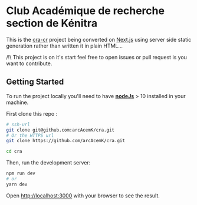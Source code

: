 # Club Académique de recherche section de Kénitra

This is the [cra-cr](https://github.com/arcAcemK/cra-cr) project being converted on [Next.js](https://nextjs.org/) using server side static generation rather than written it in plain HTML...

/!\ This project is on it's start feel free to open issues or pull request  is you want to contribute.

<!--### Web Page Article

Content of the web page are stored in  YAML file. The content will be generated at build time .... -->

## Getting Started

To run the project locally you'll need to have [**nodeJs**](https://nodejs.org/en/download/) > 10 installed in your machine.

First clone this repo : 

```bash
# ssh-url
git clone git@github.com:arcAcemK/cra.git
# Or the HTTPS url
git clone https://github.com/arcAcemK/cra.git

cd cra
```



Then, run the development server:

```bash
npm run dev
# or
yarn dev
```

Open [http://localhost:3000](http://localhost:3000) with your browser to see the result.
